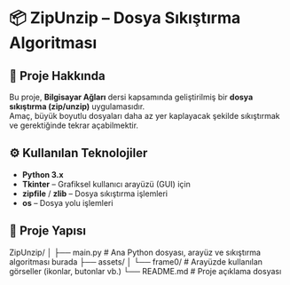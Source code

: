 # 📦 ZipUnzip – Dosya Sıkıştırma Algoritması

## 🧠 Proje Hakkında
Bu proje, **Bilgisayar Ağları** dersi kapsamında geliştirilmiş bir **dosya sıkıştırma (zip/unzip)** uygulamasıdır.  
Amaç, büyük boyutlu dosyaları daha az yer kaplayacak şekilde sıkıştırmak ve gerektiğinde tekrar açabilmektir.

## ⚙️ Kullanılan Teknolojiler
- **Python 3.x**
- **Tkinter** – Grafiksel kullanıcı arayüzü (GUI) için  
- **zipfile** / **zlib** – Dosya sıkıştırma işlemleri  
- **os** – Dosya yolu işlemleri

## 📁 Proje Yapısı
ZipUnzip/
│
├── main.py                # Ana Python dosyası, arayüz ve sıkıştırma algoritması burada
├── assets/
│   └── frame0/            # Arayüzde kullanılan görseller (ikonlar, butonlar vb.)
└── README.md              # Proje açıklama dosyası

